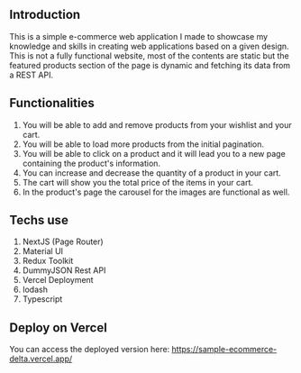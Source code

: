 ## Introduction

This is a simple e-commerce web application I made to showcase my knowledge and skills in creating web applications based on a given design. This is not a fully functional website, most of the contents are static but the featured products section of the page is dynamic and fetching its data from a REST API.

## Functionalities

1. You will be able to add and remove products from your wishlist and your cart.
2. You will be able to load more products from the initial pagination.
3. You will be able to click on a product and it will lead you to a new page containing the product's information.
4. You can increase and decrease the quantity of a product in your cart.
5. The cart will show you the total price of the items in your cart.
6. In the product's page the carousel for the images are functional as well.

## Techs use

1. NextJS (Page Router)
2. Material UI
3. Redux Toolkit
4. DummyJSON Rest API
5. Vercel Deployment
6. lodash
7. Typescript

## Deploy on Vercel

You can access the deployed version here: https://sample-ecommerce-delta.vercel.app/